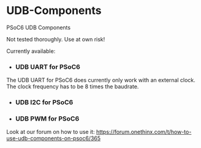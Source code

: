 # UDB-Components
PSoC6 UDB Components

Not tested thoroughly. Use at own risk!

Currently available:

- ### UDB UART for PSoC6
The UDB UART for PSoC6 does currently only work with an external clock. The clock frequency has to be 8 times the baudrate.

- ### UDB I2C for PSoC6
- ### UDB PWM for PSoC6


Look at our forum on how to use it: https://forum.onethinx.com/t/how-to-use-udb-components-on-psoc6/365
